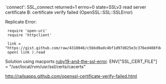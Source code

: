 `connect': SSL_connect returned=1 errno=0 state=SSLv3 read server certificate B: certificate verify failed (OpenSSL::SSL::SSLError)

Replicate Error:

     require 'open-uri'
     require 'httpclient'

     link = "https://gist.github.com/raw/4310046/c5bbd0adc4bf1d97d825e3c376ed408fde22340f/generic_file"
     open( link ).read


Solution using macports [ruby19-and-the-ssl-error][].
ENV["SSL_CERT_FILE"] = "/usr/local/rvm/usr/ssl/certs/cacerts"

http://railsapps.github.com/openssl-certificate-verify-failed.html

[ruby19-and-the-ssl-error]: http://martinottenwaelter.fr/2010/12/ruby19-and-the-ssl-error/
